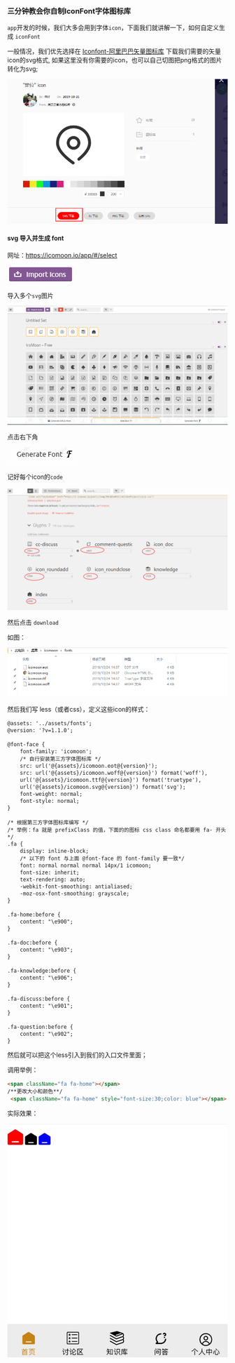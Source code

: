 ### 三分钟教会你自制IconFont字体图标库

`app`开发的时候，我们大多会用到字体`icon`，下面我们就讲解一下，如何自定义生成 `iconFont`

一般情况，我们优先选择在 [Iconfont-阿里巴巴矢量图标库](https://www.iconfont.cn/collections/index?spm=a313x.7781069.1998910419.4&type=1) 下载我们需要的矢量icon的svg格式, 如果这里没有你需要的icon，也可以自己切图把png格式的图片转化为svg;

![1571900747688](assets/1571900747688.png)

#### svg 导入并生成 font

网址：https://icomoon.io/app/#/select 

![1571898904170](assets/1571898904170.png)

导入多个`svg`图片

![1571898834932](assets/1571898834932.png)

点击右下角

![1571898949883](assets/1571898949883.png)

记好每个icon的`code`

![1571899023086](assets/1571899023086.png)

然后点击 `download`

如图：

![1571899147150](assets/1571899147150.png)

然后我们写 less（或者css），定义这些icon的样式：

```less
@assets: '../assets/fonts';
@version: '?v=1.1.0';

@font-face {
    font-family: 'icomoon';
    /* 自行安装第三方字体图标库 */
    src: url('@{assets}/icomoon.eot@{version}');
    src: url('@{assets}/icomoon.woff@{version}') format('woff'),
    url('@{assets}/icomoon.ttf@{version}') format('truetype'),
    url('@{assets}/icomoon.svg@{version}') format('svg');
    font-weight: normal;
    font-style: normal;
}

/* 根据第三方字体图标库编写 */
/* 举例：fa 就是 prefixClass 的值，下面的的图标 css class 命名都要用 fa- 开头  */
.fa {
    display: inline-block;
    /* 以下的 font 与上面 @font-face 的 font-family 要一致*/
    font: normal normal normal 14px/1 icomoon;
    font-size: inherit;
    text-rendering: auto;
    -webkit-font-smoothing: antialiased;
    -moz-osx-font-smoothing: grayscale;
}

.fa-home:before {
    content: "\e900";
}

.fa-doc:before {
    content: "\e903";
}

.fa-knowledge:before {
    content: "\e906";
}

.fa-discuss:before {
    content: "\e901";
}

.fa-question:before {
    content: "\e902";
}

```

然后就可以把这个less引入到我们的入口文件里面；

调用举例：

```html
<span className="fa fa-home"></span>
/**更改大小和颜色**/
 <span className="fa fa-home" style="font-size:30;color: blue"></span>
```

实际效果：

![1571900156424](assets/1571900156424.png)

